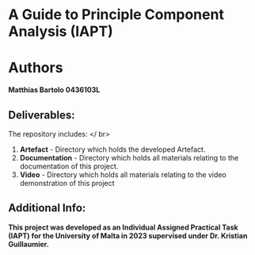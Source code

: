 # A Guide to Principle Component Analysis (IAPT)
 
# Authors
**Matthias Bartolo 0436103L**

## Deliverables:
The repository includes: </ br>
1. **Artefact** - Directory which holds the developed Artefact.
2. **Documentation** - Directory which holds all materials relating to the documentation of this project.
3. **Video** - Directory which holds all materials relating to the video demonstration of this project
 
   
## Additional Info:
**This project was developed as an Individual Assigned Practical Task (IAPT) for the University of Malta in 2023 supervised under Dr. Kristian Guillaumier.**
